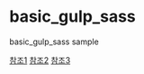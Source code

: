 # basic_gulp_sass
basic_gulp_sass sample

[참조1](https://blog.thereis.xyz/81?category=660023)
[참조2](http://www.incodom.kr/Gulp)
[참조3](https://medium.com/notonlycss/setting-up-a-css-build-process-with-gulp-f4fca4b90148)